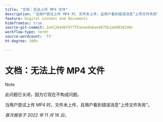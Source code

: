 ```yaml
---
title: "文档：无法上传 MP4 文件"
description: "当用户尝试上传 MP4 时，文件未上传，且用户看到错误消息“上传文件失败”。"
feature: Digital Content and Documents
hidefromtoc: true
source-git-commit: 2a41264d6f477f51eaeda6ae3675b1a6d816249c
workflow-type: tm+mt
source-wordcount: '73'
ht-degree: 100%

---
```



# 文档：无法上传 MP4 文件

>[!NOTE]
>
>此问题已关闭，因为它现在不构成问题。

当用户尝试上传 MP4 时，文件未上传，且用户看到错误消息“上传文件失败”。

_首次报告于 2022 年 11 月 16 日。_

